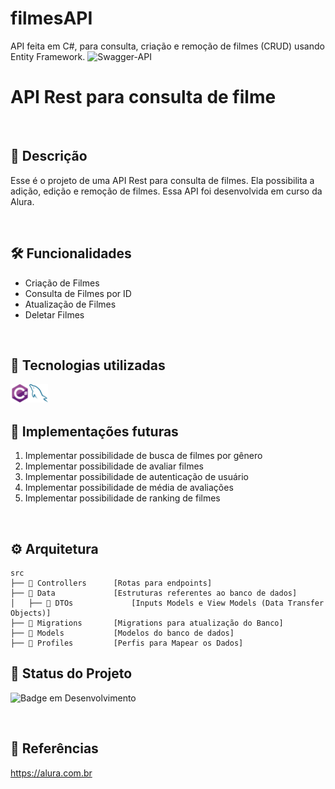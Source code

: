 # filmesAPI
API feita em C#, para consulta, criação e remoção de filmes (CRUD) usando Entity Framework.
![Swagger-API](https://user-images.githubusercontent.com/76694892/233472146-b12e00c6-2d19-44fd-a199-ce05fa87ca7a.PNG)


# API Rest para consulta de filme

<br/>

## 📖  Descrição

Esse é o projeto de uma API Rest para consulta de filmes. Ela possibilita a adição, edição e remoção de filmes.
Essa API foi desenvolvida em curso da Alura.

<br/>

## 🛠️ Funcionalidades

- Criação de Filmes
- Consulta de Filmes por ID
- Atualização de Filmes
- Deletar Filmes
<br/>

## 📡 Tecnologias utilizadas 
<div align="center"> 
<img align="left" alt="C#" height="30" width="30" src="https://raw.githubusercontent.com/devicons/devicon/master/icons/csharp/csharp-original.svg">
<img align="left" alt="MySQL" height="30" width="30" src="https://raw.githubusercontent.com/devicons/devicon/master/icons/mysql/mysql-original.svg">

</div>
<br/><br/>

## 🔮 Implementações futuras
1. Implementar possibilidade de busca de filmes por gênero
2. Implementar possibilidade de avaliar filmes
3. Implementar possibilidade de autenticação de usuário
4. Implementar possibilidade de média de avaliações
5. Implementar possibilidade de ranking de filmes

<br/>

## :gear: Arquitetura

```🌐
src
├── 📂 Controllers      [Rotas para endpoints]
├── 📂 Data             [Estruturas referentes ao banco de dados]
│   ├── 📂 DTOs             [Inputs Models e View Models (Data Transfer Objects)]
├── 📂 Migrations       [Migrations para atualização do Banco]
├── 📂 Models           [Modelos do banco de dados]
├── 📂 Profiles         [Perfis para Mapear os Dados]
```

## 🔎 Status do Projeto

![Badge em Desenvolvimento](https://img.shields.io/badge/Status-Em%20Desenvolvimento-green)

<br/>

## 📑 Referências

https://alura.com.br


